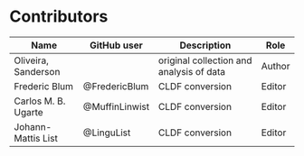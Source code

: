 # Contributors

Name | GitHub user | Description | Role |
--- | --- | --- | --- |
Oliveira, Sanderson  | | original collection and analysis of data | Author |
Frederic Blum | @FredericBlum | CLDF conversion | Editor |
Carlos M. B. Ugarte | @MuffinLinwist | CLDF conversion | Editor |
Johann-Mattis List | @LinguList| CLDF conversion | Editor |
